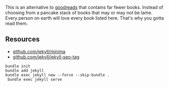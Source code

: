 This is an alternative to [goodreads](www.goodreads.com) that contains far fewer books. Instead of choosing from a pancake stack of books that may or may not be lame. Every person on earth will love every book listed here. That's why you gotta read them. 



## Resources

- [github.com/jekyll/minima](https://github.com/jekyll/minima)
- [github.com/jekyll/jekyll-seo-tag](https://github.com/jekyll/jekyll-seo-tag)


```
bundle init
bundle add jekyll
bundle exec jekyll new --force --skip-bundle .
 bundle exec jekyll serve  
```